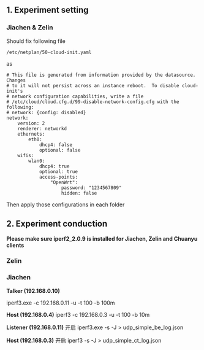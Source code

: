 ## 1. Experiment setting

### Jiachen & Zelin

Should fix following file

    /etc/netplan/50-cloud-init.yaml       

as

    # This file is generated from information provided by the datasource.  Changes
    # to it will not persist across an instance reboot.  To disable cloud-init's
    # network configuration capabilities, write a file
    # /etc/cloud/cloud.cfg.d/99-disable-network-config.cfg with the following:
    # network: {config: disabled}
    network:
        version: 2
        renderer: networkd
        ethernets:
            eth0:
                dhcp4: false
                optional: false 
        wifis:
            wlan0:
                dhcp4: true
                optional: true
                access-points:
                    "OpenWrt":
                        password: "1234567809"
                        hidden: false

Then apply those configurations in each folder

## 2. Experiment conduction

**Please make sure iperf2_2.0.9 is installed for Jiachen, Zelin and Chuanyu clients**

### Zelin





### Jiachen

**Talker (192.168.0.10)** 

iperf3.exe -c 192.168.0.11 -u -t 100 -b 100m 

**Host (192.168.0.4)** iperf3 -c 192.168.0.3 -u -t 100 -b 10m

**Listener (192.168.0.11)** 开启 iperf3.exe -s -J > udp_simple_be_log.json

**Host (192.168.0.3)** 开启 iperf3 -s -J > udp_simple_ct_log.json